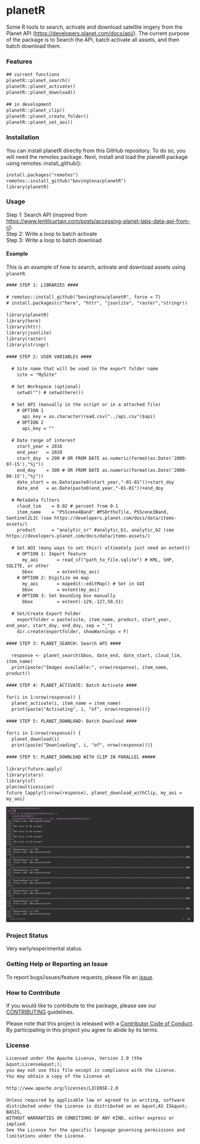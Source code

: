 # planetR

Some R tools to search, activate and download satellite imgery from the Planet API (https://developers.planet.com/docs/api/). The current purpose of the package is to Search the API, batch activate all assets, and then batch download them. 

### Features

```{r functions}
## current functions
planetR::planet_search()
planetR::planet_activate()
planetR::planet_download()

## in development
planetR::planet_clip()
planetR::planet_create_folder()
planetR::planet_set_aoi()
```

### Installation

You can install planetR directly from this GitHub repository. To do so, you will need the remotes package. Next, install and load the planetR package using remotes::install_github():

```{r installation}
install.packages("remotes")
remotes::install_github("bevingtona/planetR")
library(planetR)
```

### Usage

Step 1: Search API (inspired from https://www.lentilcurtain.com/posts/accessing-planet-labs-data-api-from-r/)<br /> 
Step 2: Write a loop to batch activate<br />
Step 3: Write a loop to batch download

#### Example

This is an example of how to search, activate and download assets using `planetR`.

```{r example}
#### STEP 1: LIBRARIES ####

# remotes::install_github("bevingtona/planetR", force = T)
# install.packages(c("here", "httr", "jsonlite", "raster","stringr))

library(planetR)
library(here)
library(httr)
library(jsonlite)
library(raster)
library(stringr)

#### STEP 2: USER VARIABLES ####

  # Site name that will be used in the export folder name
    site = "MySite"

  # Set Workspace (optional)
    setwd("") # setwd(here())

  # Set API (manually in the script or in a attached file)
    # OPTION 1
      api_key = as.character(read.csv("../api.csv")$api) 
    # OPTION 2
      api_key = "" 

  # Date range of interest
    start_year = 2016
    end_year   = 2020
    start_doy  = 290 # OR FROM DATE as.numeric(format(as.Date('2000-07-15'),"%j"))
    end_doy    = 300 # OR FROM DATE as.numeric(format(as.Date('2000-08-15'),"%j"))
    date_start = as.Date(paste0(start_year,"-01-01"))+start_doy
    date_end   = as.Date(paste0(end_year,"-01-01"))+end_doy

  # Metadata filters
    cloud_lim    = 0.02 # percent from 0-1
    item_name    = "PSScene4Band" #PSOrthoTile, PSScene3Band, Sentinel2L1C (see https://developers.planet.com/docs/data/items-assets/)
    product      = "analytic_sr" #analytic_b1, analytic_b2 (see https://developers.planet.com/docs/data/items-assets/)

  # Set AOI (many ways to set this!) ultimately just need an extent()
    # OPTION 1: Import feature
      my_aoi       = read_sf("path_to_file.sqlite") # KML, SHP, SQLITE, or other
      bbox         = extent(my_aoi)
    # OPTION 2: Digitize om map
      my_aoi       = mapedit::editMap() # Set in GUI
      bbox         = extent(my_aoi)
    # OPTION 3: Set bounding box manually
      bbox         = extent(-129,-127,50,51)

  # Set/Create Export Folder
    exportfolder = paste(site, item_name, product, start_year, end_year, start_doy, end_doy, sep = "_")
    dir.create(exportfolder, showWarnings = F)

#### STEP 3: PLANET_SEARCH: Search API ####

  response <- planet_search(bbox, date_end, date_start, cloud_lim, item_name)
  print(paste("Images available:", nrow(response), item_name, product))

#### STEP 4: PLANET_ACTIVATE: Batch Activate ####

for(i in 1:nrow(response)) {
  planet_activate(i, item_name = item_name)
  print(paste("Activating", i, "of", nrow(response)))}

#### STEP 5: PLANET_DOWNLOAD: Batch Download ####

for(i in 1:nrow(response)) {
  planet_download(i)
  print(paste("Downloading", i, "of", nrow(response)))}
  
#### STEP 5: PLANET_DOWNLOAD WITH CLIP IN PARALLEL #####

library(future.apply)
library(stars)
library(sf)
plan(multisession)
future_lapply(1:nrow(response), planet_download_withClip, my_aoi = my_aoi)

```
![](images/download_example.png)


### Project Status

Very early/experimental status. 

### Getting Help or Reporting an Issue

To report bugs/issues/feature requests, please file an [issue](https://github.com/bevingtona/planetR/issues/).

### How to Contribute

If you would like to contribute to the package, please see our 
[CONTRIBUTING](CONTRIBUTING.md) guidelines.

Please note that this project is released with a [Contributor Code of Conduct](CODE_OF_CONDUCT.md). By participating in this project you agree to abide by its terms.

### License

```
Licensed under the Apache License, Version 2.0 (the &quot;License&quot;);
you may not use this file except in compliance with the License.
You may obtain a copy of the License at

http://www.apache.org/licenses/LICENSE-2.0

Unless required by applicable law or agreed to in writing, software distributed under the License is distributed on an &quot;AS IS&quot; BASIS,
WITHOUT WARRANTIES OR CONDITIONS OF ANY KIND, either express or implied.
See the License for the specific language governing permissions and limitations under the License.
```

